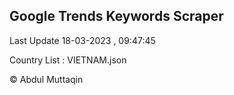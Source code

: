

## Google Trends Keywords Scraper 
 
Last Update 18-03-2023 , 09:47:45

Country List :
VIETNAM.json



© Abdul Muttaqin 
